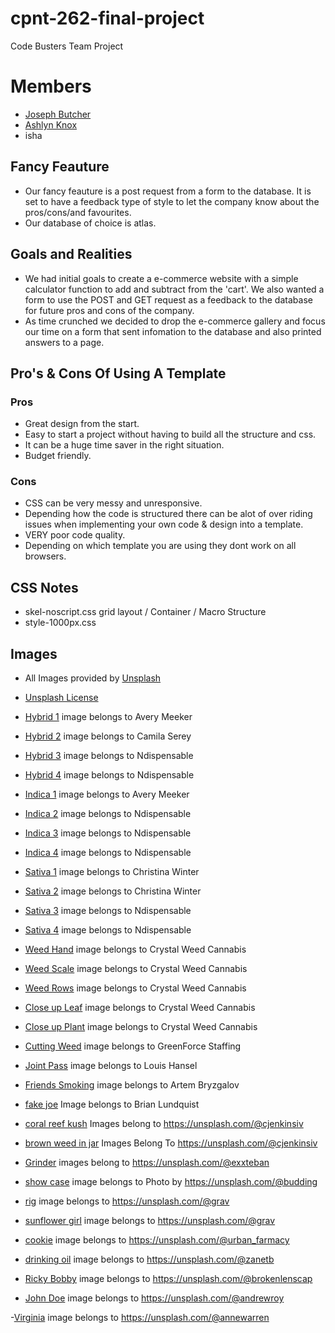 # cpnt-262-final-project
Code Busters Team Project
# Members
- [Joseph Butcher](https://github.com/JoeButchxxx)
- [Ashlyn Knox](https://github.com/ashlyn-knox)
- isha

## Fancy Feauture
- Our fancy feauture is a post request from a form to the database. It is set to have a feedback type of style to let the company know about the pros/cons/and favourites.
- Our database of choice is atlas.


## Goals and Realities
- We had initial goals to create a e-commerce website with a simple calculator function to add and subtract from the 'cart'. We also wanted a form to use the POST and GET request as a feedback to the database for future pros and cons of the company.
- As time crunched we decided to drop the e-commerce gallery and focus our time on a form that sent infomation to the database and also printed answers to a page.



## Pro's & Cons Of Using A Template
### Pros
- Great design from the start.
- Easy to start a project without having to build all the structure and css.
- It can be a huge time saver in the right situation.
- Budget friendly.

### Cons
- CSS can be very messy and unresponsive.
- Depending how the code is structured there can be alot of over riding issues when implementing your own code & design into a template.
- VERY poor code quality.
- Depending on which template you are using they dont work on all browsers.


## CSS Notes
- skel-noscript.css grid layout / Container / Macro Structure
- style-1000px.css







## Images

- All Images provided by [Unsplash](https://unsplash.com/)

- [Unsplash License](https://unsplash.com/license)

- [Hybrid 1](https://unsplash.com/photos/h7REcabpVHY) image belongs to Avery Meeker

- [Hybrid 2](https://unsplash.com/photos/NXrRfCuGKSI) image belongs to Camila Serey

- [Hybrid 3](https://unsplash.com/photos/acvgrEgivMM) image belongs to Ndispensable

- [Hybrid 4](https://unsplash.com/photos/d4ihF4uFvK4) image belongs to Ndispensable

- [Indica 1](https://unsplash.com/photos/2rW8lq0NgPU) image belongs to Avery Meeker

- [Indica 2](https://unsplash.com/photos/7-VhhCfFtzk) image belongs to Ndispensable

- [Indica 3](https://unsplash.com/photos/jC1btnZp1-w) image belongs to Ndispensable

- [Indica 4](https://unsplash.com/photos/-y7YQD56SMg) image belongs to Ndispensable

- [Sativa 1](https://unsplash.com/photos/Ld9FQlMez8g) image belongs to Christina Winter

- [Sativa 2](https://unsplash.com/photos/d_3Yc55MAr8) image belongs to Christina Winter

- [Sativa 3](https://unsplash.com/photos/JkXxzThO54U) image belongs to Ndispensable

- [Sativa 4](https://unsplash.com/photos/iGqTOMbzLws) image belongs to Ndispensable

- [Weed Hand](https://unsplash.com/photos/Wl_Xv2MRRZw) image belongs to Crystal Weed Cannabis

- [Weed Scale](https://unsplash.com/photos/73CTZ_8Cr5w) image belongs to Crystal Weed Cannabis

- [Weed Rows](https://unsplash.com/photos/c3oy2uiXXAM) image belongs to Crystal Weed Cannabis

- [Close up Leaf](https://unsplash.com/photos/QsLkDy-JFCg) image belongs to Crystal Weed Cannabis

- [Close up Plant](https://unsplash.com/photos/4HWLZCnpgj8) image belongs to Crystal Weed Cannabis

- [Cutting Weed](https://unsplash.com/photos/Xdzyp83DCdk) image belongs to GreenForce Staffing

- [Joint Pass](https://unsplash.com/photos/SwO3r4BUl1I) image belongs to Louis Hansel

- [Friends Smoking](https://unsplash.com/photos/I0kDaLrTiuI) image belongs to Artem Bryzgalov

- [fake joe](https://unsplash.com/photos/7B4zs9M8rYI) Image belongs to Brian Lundquist

- [coral reef kush](https://unsplash.com/photos/KJbK6WqpGd4) Images belong to https://unsplash.com/@cjenkinsiv

- [brown weed in jar](https://unsplash.com/photos/1DsUp8GcyT8) Images Belong To https://unsplash.com/@cjenkinsiv

- [Grinder](https://unsplash.com/photos/MC8Jv961TB4) images belong to https://unsplash.com/@exxteban

- [show case](https://unsplash.com/photos/zKjnvjKdQQM) image belongs to Photo by https://unsplash.com/@budding
  
- [rig](https://unsplash.com/photos/jVisH3WX4ME) image belongs to https://unsplash.com/@grav

- [sunflower girl](https://unsplash.com/photos/4FOQ-3P6Up0) image belongs to https://unsplash.com/@grav

- [cookie](https://unsplash.com/photos/bc9DFiU7b00) image belongs to https://unsplash.com/@urban_farmacy

- [drinking oil](https://unsplash.com/photos/Mnn6zAVyk9U) image belongs to https://unsplash.com/@zanetb

- [Ricky Bobby](https://unsplash.com/photos/OhKElOkQ3RE) image belongs to https://unsplash.com/@brokenlenscap

- [John Doe](https://unsplash.com/photos/HfFSE4-zCPM) image belongs to https://unsplash.com/@andrewroy

-[Virginia](https://unsplash.com/photos/PaqF5u-qfCs) image belongs to https://unsplash.com/@annewarren